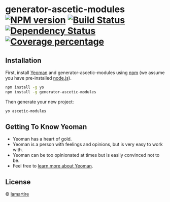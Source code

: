 # generator-ascetic-modules [![NPM version][npm-image]][npm-url] [![Build Status][travis-image]][travis-url] [![Dependency Status][daviddm-image]][daviddm-url] [![Coverage percentage][coveralls-image]][coveralls-url]
> 

## Installation

First, install [Yeoman](http://yeoman.io) and generator-ascetic-modules using [npm](https://www.npmjs.com/) (we assume you have pre-installed [node.js](https://nodejs.org/)).

```bash
npm install -g yo
npm install -g generator-ascetic-modules
```

Then generate your new project:

```bash
yo ascetic-modules
```

## Getting To Know Yeoman

 * Yeoman has a heart of gold.
 * Yeoman is a person with feelings and opinions, but is very easy to work with.
 * Yeoman can be too opinionated at times but is easily convinced not to be.
 * Feel free to [learn more about Yeoman](http://yeoman.io/).

## License

 © [lamartire](https://epishev.ru)


[npm-image]: https://badge.fury.io/js/generator-ascetic-modules.svg
[npm-url]: https://npmjs.org/package/generator-ascetic-modules
[travis-image]: https://travis-ci.org/lamartire/generator-ascetic-modules.svg?branch=master
[travis-url]: https://travis-ci.org/lamartire/generator-ascetic-modules
[daviddm-image]: https://david-dm.org/lamartire/generator-ascetic-modules.svg?theme=shields.io
[daviddm-url]: https://david-dm.org/lamartire/generator-ascetic-modules
[coveralls-image]: https://coveralls.io/repos/lamartire/generator-ascetic-modules/badge.svg
[coveralls-url]: https://coveralls.io/r/lamartire/generator-ascetic-modules
